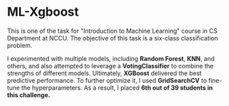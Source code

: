# ML-Xgboost
This is one of the task for "Introduction to Machine Learning" course in CS Department at NCCU. The objective of this task is a six-class classification problem.  

I experimented with multiple models, including **Random Forest**, **KNN**, and others, and also attempted to leverage a **VotingClassifier** to combine the strengths of different models. Ultimately, **XGBoost** delivered the best predictive performance. To further optimize it, I used **GridSearchCV** to fine-tune the hyperparameters. As a result, I placed **6th out of 39 students in this challenge.**

